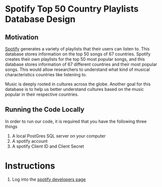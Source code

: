 # Spotify Top 50 Country Playlists Database Design
## Motivation
[Spotify](https://open.spotify.com/) generates a variety of playlists that their users can listen to.  This database stores information on the top 50 songs of 67 countries. Spotify creates their own playlists for the top 50 most popular songs,  and this database stores information of 67 different countries and their most popular songs.   This would allow researchers to understand what kind of musical characteristics countries like listening to.

Music is deeply rooted in cultures across the globe. Another goal for this database is to help us better understand cultures based on the music popular in their respective countries.

## Running the Code Locally
In order to run our code, it is required that you have the following three things

1. A local PostGres SQL server on your computer
2. A spotify account
3. A spotify Client ID and Client Secret

# Instructions
 1. Log into the [spotify developers page](https://developer.spotify.com/)

